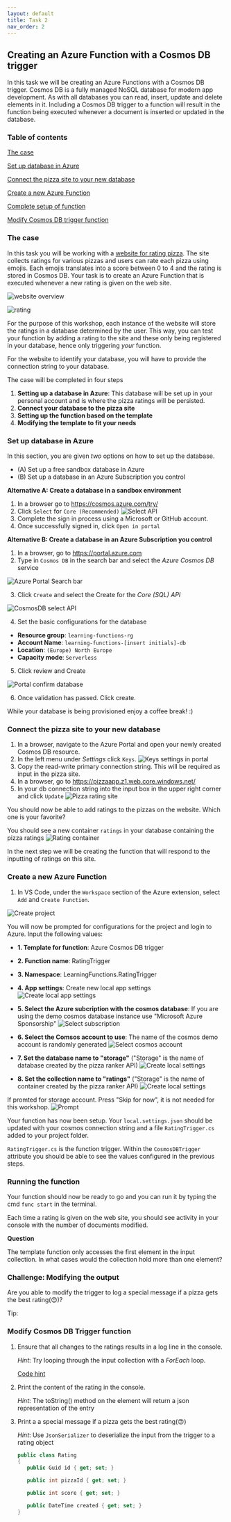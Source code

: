 ```yaml
---
layout: default
title: Task 2
nav_order: 2
---
```


## Creating an Azure Function with a Cosmos DB trigger

In this task we will be creating an Azure Functions with a Cosmos DB trigger.
Cosmos DB is a fully managed NoSQL database for modern app development. As with all databases you can read, insert, update and delete elements in it. Including a Cosmos DB trigger to a function will result in the function being executed whenever a document is inserted or updated in the database.

### Table of contents

[The case](#the-case)

[Set up database in Azure](#set-up-database-in-azure)

[Connect the pizza site to your new database](#connect-the-pizza-site-to-your-new-database)

[Create a new Azure Function](#create-a-new-azure-function)

[Complete setup of function](#complete-setup-of-function)

[Modify Cosmos DB trigger function](#modify-cosmos-db-trigger-function)

### The case

In this task you will be working with a [website for rating pizza](https://pizzaapp.z1.web.core.windows.net/). The site collects ratings for various pizzas and users can rate each pizza using emojis. Each emojis translates into a score between 0 to 4 and the rating is stored in Cosmos DB. Your task is to create an Azure Function that is executed whenever a new rating is given on the web site.

![website overview](images/website-overview.png)

![rating](images/rating.png)

For the purpose of this workshop, each instance of the website will store the ratings in a database determined by the user. This way, you can test your function by adding a rating to the site and these only being registered in your database, hence only triggering _your_ function.

For the website to identify your database, you will have to provide the connection string to your database.

The case will be completed in four steps

1. **Setting up a database in Azure**: This database will be set up in your personal account and is where the pizza ratings will be persisted.
2. **Connect your database to the pizza site**
3. **Setting up the function based on the template**
4. **Modifying the template to fit your needs**

### Set up database in Azure

In this section, you are given _two_ options on how to set up the database.

- (A) Set up a free sandbox database in Azure
- (B) Set up a database in an Azure Subscription you control

**Alternative A: Create a database in a sandbox environment**

1. In a browser go to https://cosmos.azure.com/try/
2. Click `Select` for `Core (Recommended)`
   ![Select API](images/portal-free-db.png)
3. Complete the sign in process using a Microsoft or GitHub account.
4. Once successfully signed in, click `Open in portal`

**Alternative B: Create a database in an Azure Subscription you control**

1. In a browser, go to https://portal.azure.com
2. Type in `Cosmos DB` in the search bar and select the _Azure Cosmos DB_ service

![Azure Portal Search bar](images/portal-searchbar.png)

3. Click `Create` and select the Create for the _Core (SQL) API_

![CosmosDB select API](images/portal-selectapi.png)

4. Set the basic configurations for the database

- **Resource group**: `learning-functions-rg`
- **Account Name**: `learning-functions-[insert initials]-db`
- **Location**: `(Europe) North Europe`
- **Capacity mode**: `Serverless`

5. Click review and Create

![Portal confirm database](images/portal-db-config-complete.png)

6. Once validation has passed. Click create.
</details>

While your database is being provisioned enjoy a coffee break! :)

### Connect the pizza site to your new database

1. In a browser, navigate to the Azure Portal and open your newly created Cosmos DB resource.
2. In the left menu under _Settings_ click `Keys`.
   ![Keys settings in portal](images/portal-get-key.png)
3. Copy the read-write primary connection string. This will be required as input in the pizza site.
4. In a browser, go to https://pizzaapp.z1.web.core.windows.net/
5. In your db connection string into the input box in the upper right corner and click `Update`
   ![Pizza rating site](images/clean-page-no-string.png)

You should now be able to add ratings to the pizzas on the website. Which one is your favorite?

You should see a new container `ratings` in your database containing the pizza ratings
![Rating container](images/rating-container-portal.png)

In the next step we will be creating the function that will respond to the inputting of ratings on this site.

### Create a new Azure Function

1. In VS Code, under the `Workspace` section of the Azure extension, select `Add` and `Create Function`.

![Create project](images/add-in-azure-extension.png)

You will now be prompted for configurations for the project and login to Azure. Input the following values:

- **1. Template for function**: Azure Cosmos DB trigger

- **2. Function name**: RatingTrigger

- **3. Namespace**: LearningFunctions.RatingTrigger

- **4. App settings**: Create new local app settings
 ![Create local app settings](images/create-local-settings.png)

- **5. Select the Azure subcription with the cosmos database**: If you are using the demo cosmos database instance use "Microsoft Azure Sponsorship" 
 ![Select subscription](images/select-demo-subscription.png)

 - **6. Select the Comsos account to use**:
 The name of the cosmos demo account is randomly generated
 ![Select cosmos account](images/select-cosmos-account.png)

- **7. Set the database name to "storage"**
("Storage" is the name of database created by the pizza ranker API)
 ![Create local settings](images/cosmos-database-name.png)

- **8. Set the collection name to "ratings"**
("Storage" is the name of container created by the pizza ranker API)
 ![Create local settings](images/cosmos-collection-name.png)



If promted for storage account. Press "Skip for now", it is not needed for this workshop.
  ![Prompt](images/storage-prompt.png)

Your function has now been setup. Your `local.settings.json` should be updated with your cosmos connection string and a file `RatingTrigger.cs` added to your project folder.

`RatingTrigger.cs` is the function trigger. Within the `CosmosDBTrigger` attribute you should be able to see the values configured in the previous steps.


### Running the function

Your function should now be ready to go and you can run it by typing the cmd `func start` in the terminal.

Each time a rating is given on the web site, you should see activity in your console with the number of documents modified.

**Question**

The template function only accesses the first element in the input collection. In what cases would the collection hold more than one element?

### Challenge: Modifying the output

Are you able to modify the trigger to log a special message if a pizza gets the best rating(😍)?

Tip:


### Modify Cosmos DB Trigger function

1. Ensure that all changes to the ratings results in a log line in the console.

   _Hint_: Try looping through the input collection with a _ForEach_ loop.

   [Code hint](https://github.com/acn-sbuad/avanade-workshop/tree/main/hints/CosmosDbTriggerFunction/ModifyCosmosDbFunction/logAllChanges)

2. Print the content of the rating in the console.

   _Hint_: The toString() method on the element will return a json representation of the entry


3. Print a a special message if a pizza gets the best rating(😍)

   _Hint_: Use `JsonSerializer` to deserialize the input from the trigger to a rating object

   ```cs
   public class Rating
   {
      public Guid id { get; set; }

      public int pizzaId { get; set; }

      public int score { get; set; }

      public DateTime created { get; set; }
   }
   ```
